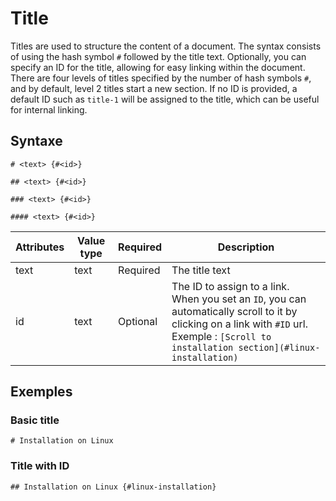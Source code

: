 # Title

Titles are used to structure the content of a document. The syntax consists of using the hash symbol `#` followed by the title text. Optionally, you can specify an ID for the title, allowing for easy linking within the document. There are four levels of titles specified by the number of hash symbols `#`, and by default, level 2 titles start a new section. If no ID is provided, a default ID such as `title-1` will be assigned to the title, which can be useful for internal linking.

## Syntaxe

```syntaxe
# <text> {#<id>}
```

```syntaxe
## <text> {#<id>}
```

```syntaxe
### <text> {#<id>}
```

```syntaxe
#### <text> {#<id>}
```

| Attributes | Value type | Required | Description                                                                                                                                                                                        |
| ---------- | ---------- | -------- | -------------------------------------------------------------------------------------------------------------------------------------------------------------------------------------------------- |
| text       | text       | Required | The title text                                                                                                                                                                                     |
| id         | text       | Optional | The ID to assign to a link.<br>When you set an `ID`, you can automatically scroll to it by clicking on a link with `#ID` url.<br>Exemple : `[Scroll to installation section](#linux-installation)` |

## Exemples

### Basic title

```
# Installation on Linux
```

### Title with ID

```
## Installation on Linux {#linux-installation}
```
